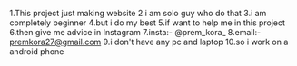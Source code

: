 1.This project just making website 
2.i am solo guy who do that
3.i am completely beginner
4.but i do my best
5.if want to help me in this project
6.then give me advice in Instagram 
7.insta:- @prem_kora_
8.email:- premkora27@gmail.com 
9.i don't have any pc and laptop 
10.so i work on a android phone 
